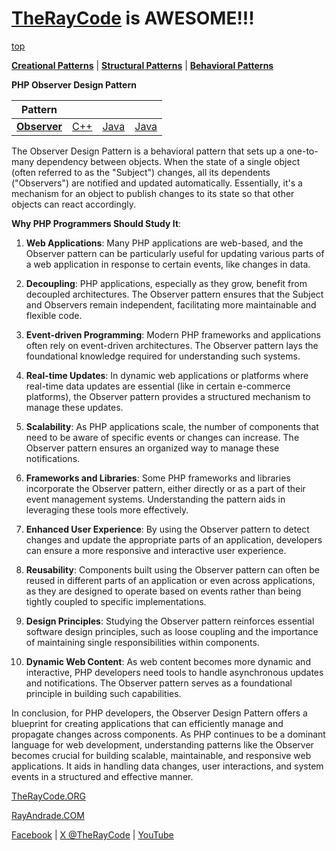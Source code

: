 # [TheRayCode](../../../README.md) is AWESOME!!!

[top](../README.md)

**[Creational Patterns](../../Creational/README.md)** | **[Structural Patterns](../../Structural/README.md)** | **[Behavioral Patterns](../README.md)**

**PHP Observer Design Pattern**

|Pattern|   |   |   |
|---|---|---|---|
| [**Observer**](README.md) | [C++](../../../CPP/Behavioral/Observer/README.md) | [Java](../../../Java/Behavioral/Observer/README.md) | [Java](../../../Java/Behavioral/Observer/README.md) |

The Observer Design Pattern is a behavioral pattern that sets up a one-to-many dependency between objects. When the state of a single object (often referred to as the "Subject") changes, all its dependents ("Observers") are notified and updated automatically. Essentially, it's a mechanism for an object to publish changes to its state so that other objects can react accordingly.

**Why PHP Programmers Should Study It**:

1. **Web Applications**: Many PHP applications are web-based, and the Observer pattern can be particularly useful for updating various parts of a web application in response to certain events, like changes in data.

2. **Decoupling**: PHP applications, especially as they grow, benefit from decoupled architectures. The Observer pattern ensures that the Subject and Observers remain independent, facilitating more maintainable and flexible code.

3. **Event-driven Programming**: Modern PHP frameworks and applications often rely on event-driven architectures. The Observer pattern lays the foundational knowledge required for understanding such systems.

4. **Real-time Updates**: In dynamic web applications or platforms where real-time data updates are essential (like in certain e-commerce platforms), the Observer pattern provides a structured mechanism to manage these updates.

5. **Scalability**: As PHP applications scale, the number of components that need to be aware of specific events or changes can increase. The Observer pattern ensures an organized way to manage these notifications.

6. **Frameworks and Libraries**: Some PHP frameworks and libraries incorporate the Observer pattern, either directly or as a part of their event management systems. Understanding the pattern aids in leveraging these tools more effectively.

7. **Enhanced User Experience**: By using the Observer pattern to detect changes and update the appropriate parts of an application, developers can ensure a more responsive and interactive user experience.

8. **Reusability**: Components built using the Observer pattern can often be reused in different parts of an application or even across applications, as they are designed to operate based on events rather than being tightly coupled to specific implementations.

9. **Design Principles**: Studying the Observer pattern reinforces essential software design principles, such as loose coupling and the importance of maintaining single responsibilities within components.

10. **Dynamic Web Content**: As web content becomes more dynamic and interactive, PHP developers need tools to handle asynchronous updates and notifications. The Observer pattern serves as a foundational principle in building such capabilities.

In conclusion, for PHP developers, the Observer Design Pattern offers a blueprint for creating applications that can efficiently manage and propagate changes across components. As PHP continues to be a dominant language for web development, understanding patterns like the Observer becomes crucial for building scalable, maintainable, and responsive web applications. It aids in handling data changes, user interactions, and system events in a structured and effective manner.

[TheRayCode.ORG](https://www.TheRayCode.org)

[RayAndrade.COM](https://www.RayAndrade.com)

[Facebook](https://www.facebook.com/TheRayCode/) | [X @TheRayCode](https://www.x.com/TheRayCode/) | [YouTube](https://www.youtube.com/TheRayCode/)
